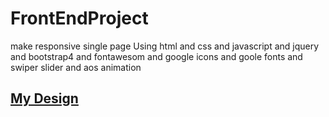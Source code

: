 # FrontEndProject
make responsive single page Using html and css and javascript and jquery and bootstrap4 and fontawesom and google icons and goole fonts and swiper slider and aos animation
<h2><a href='https://omaradly.github.io/FrontEndProject/'>My Design</a></h2>
